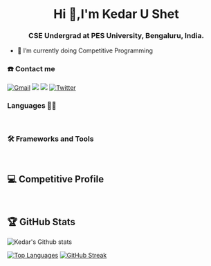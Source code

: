 <h1 align="center">Hi 👋,I'm Kedar U Shet</h1>

<h3 align="center">CSE Undergrad at PES University, Bengaluru, India.</h3>

- 🌱 I’m currently doing Competitive Programming

### ☎️ Contact me 

<a href = "mailto:kedarkedu01@gmail.com?subject=From your Github Profile" ><img alt="Gmail" src="https://img.shields.io/badge/Gmail-D14836?style=for-the-badge&logo=gmail&logoColor=white" /></a>
<a href = "https://www.linkedin.com/in/kedar-u-3456b810a/" ><img src="https://img.shields.io/badge/linkedin%20-%230077B5.svg?&style=for-the-badge&logo=linkedin&logoColor=white"/></a>
<a href = "https://www.instagram.com/kedar_shet/" ><img src="https://img.shields.io/badge/instagram%20-%23E4405F.svg?&style=for-the-badge&logo=Instagram&logoColor=white"/></a>
<a href = "https://twitter.com/kedar_shet" ><img alt="Twitter" src="https://img.shields.io/badge/twitter-%231DA1F2.svg?&style=for-the-badge&logo=Twitter&logoColor=white"/> </a>
<!-- <a href="https://www.reddit.com/user/aditeyabaral"><img alt="Reddit" src="https://img.shields.io/badge/Reddit-FF4500?style=for-the-badge&logo=reddit&logoColor=white" /></a> -->
<!-- <a href="https://t.me/aditeyabaral"><img alt="Telegram" src="https://img.shields.io/badge/Telegram-2CA5E0?style=for-the-badge&logo=telegram&logoColor=white" /></a> -->

### Languages 👨‍💻

<a href=""><img alt="" src="https://img.shields.io/badge/Python-3776AB?style=for-the-badge&logo=python&logoColor=white" /></a>
<a href=""><img alt="" src="https://img.shields.io/badge/C-00599C?style=for-the-badge&logo=c&logoColor=white" /></a>
<a href=""><img alt="" src="https://img.shields.io/badge/HTML-239120?style=for-the-badge&logo=html5&logoColor=white" /></a>
<a href=""><img alt="" src="https://img.shields.io/badge/Java-ED8B00?style=for-the-badge&logo=java&logoColor=white" /></a>
<a href=""><img alt="" src="https://img.shields.io/badge/MySQL-00000F?style=for-the-badge&logo=mysql&logoColor=white" /></a>
<a href=""><img alt="" src="https://img.shields.io/badge/C%23-239120?style=for-the-badge&logo=c-sharp&logoColor=white" /></a>

### 🛠 Frameworks and Tools

<a href=""><img alt="" src="https://img.shields.io/badge/Flask-000000?style=for-the-badge&logo=flask&logoColor=white" /></a>
<a href=""><img alt="" src="https://img.shields.io/badge/Jupyter-F37626.svg?&style=for-the-badge&logo=Jupyter&logoColor=white" /></a>
<a href=""><img alt="" src="https://img.shields.io/badge/Python-3776AB?style=for-the-badge&logo=python&logoColor=white" /></a>
<a href=""><img alt="" src="https://img.shields.io/badge/Bootstrap-563D7C?style=for-the-badge&logo=bootstrap&logoColor=white" /></a>
<a href=""><img alt="" src="https://img.shields.io/badge/Visual_Studio_Code-0078D4?style=for-the-badge&logo=visual%20studio%20code&logoColor=white" /></a>
<a href=""><img alt="" src="https://img.shields.io/badge/Colab-F9AB00?style=for-the-badge&logo=googlecolab&color=525252" /></a>
<a href=""><img alt="" src="https://img.shields.io/badge/Adobe-After%20Effects-CF96FD?style=for-the-badge&logo=Adobe-After-Effects&labelColor=393665&logoWidth=15" /></a>
<a href=""><img alt="" src="https://img.shields.io/badge/Adobe-Premiere%20Pro-9999FF?style=for-the-badge&logo=Adobe-Premiere%20Pro&labelColor=2f2f5b&logoWidth=15e" /></a>
<a href=""><img alt="" src="https://img.shields.io/badge/TensorFlow-FF6F00?style=for-the-badge&logo=tensorflow&logoColor=white" /></a>

## 💻 Competitive Profile
<a href="https://www.hackerrank.com/KedarUShet"><img alt="" src="https://img.shields.io/badge/-Hackerrank-2EC866?style=for-the-badge&logo=HackerRank&logoColor=white" /></a>
<a href="https://leetcode.com/kedarshet/"><img alt="" src="https://img.shields.io/badge/-LeetCode-FFA116?style=for-the-badge&logo=LeetCode&logoColor=black" /></a>
<a href="https://www.sololearn.com/profile/17905307"><img alt="" src="https://img.shields.io/badge/-Sololearn-3a464b?style=for-the-badge&logo=Sololearn&logoColor=white" /></a>
<!-- <a href=""><img alt="" src="https://img.shields.io/badge/-LeetCode-FFA116?style=for-the-badge&logo=LeetCode&logoColor=black" /></a> -->
  


## 🏆 GitHub Stats
![Kedar's Github stats](https://github-readme-stats.vercel.app/api?username=kedarshet&count_private=true&theme=tokyonight)

[![Top Languages](https://github-readme-stats.vercel.app/api/top-langs/?username=kedarshet&layout=compact&show_icons=true&theme=tokyonight)](https://github.com/DenverCoder1/github-readme-streak-stats)
[![GitHub Streak](https://github-readme-streak-stats.herokuapp.com/?user=kedarshet&theme=tokyonight)](https://github.com/DenverCoder1/github-readme-streak-stats)
